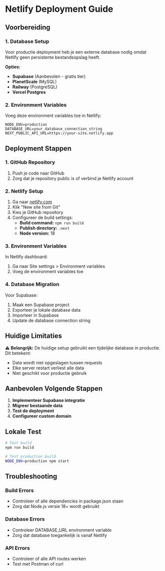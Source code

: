 # Netlify Deployment Guide

## Voorbereiding

### 1. Database Setup
Voor productie deployment heb je een externe database nodig omdat Netlify geen persistente bestandsopslag heeft.

**Opties:**
- **Supabase** (Aanbevolen - gratis tier)
- **PlanetScale** (MySQL)
- **Railway** (PostgreSQL)
- **Vercel Postgres**

### 2. Environment Variables
Voeg deze environment variables toe in Netlify:

```env
NODE_ENV=production
DATABASE_URL=your_database_connection_string
NEXT_PUBLIC_API_URL=https://your-site.netlify.app
```

## Deployment Stappen

### 1. GitHub Repository
1. Push je code naar GitHub
2. Zorg dat je repository public is of verbind je Netlify account

### 2. Netlify Setup
1. Ga naar [netlify.com](https://netlify.com)
2. Klik "New site from Git"
3. Kies je GitHub repository
4. Configureer de build settings:
   - **Build command:** `npm run build`
   - **Publish directory:** `.next`
   - **Node version:** 18

### 3. Environment Variables
In Netlify dashboard:
1. Ga naar Site settings > Environment variables
2. Voeg de environment variables toe

### 4. Database Migration
Voor Supabase:
1. Maak een Supabase project
2. Exporteer je lokale database data
3. Importeer in Supabase
4. Update de database connection string

## Huidige Limitaties

⚠️ **Belangrijk:** De huidige setup gebruikt een tijdelijke database in productie. Dit betekent:
- Data wordt niet opgeslagen tussen requests
- Elke server restart verliest alle data
- Niet geschikt voor productie gebruik

## Aanbevolen Volgende Stappen

1. **Implementeer Supabase integratie**
2. **Migreer bestaande data**
3. **Test de deployment**
4. **Configureer custom domain**

## Lokale Test

```bash
# Test build
npm run build

# Test production build
NODE_ENV=production npm start
```

## Troubleshooting

### Build Errors
- Controleer of alle dependencies in package.json staan
- Zorg dat Node.js versie 18+ wordt gebruikt

### Database Errors
- Controleer DATABASE_URL environment variable
- Zorg dat database toegankelijk is vanaf Netlify

### API Errors
- Controleer of alle API routes werken
- Test met Postman of curl 